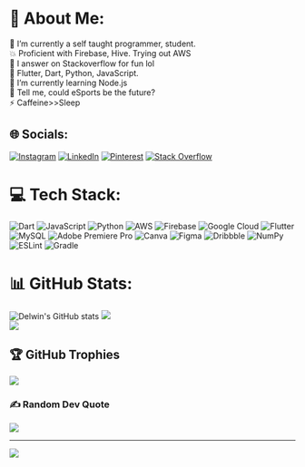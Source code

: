 # 💫 About Me:
🔭 I’m currently a self taught programmer, student.<br>💥 Proficient with Firebase, Hive. Trying out AWS<br>🤝 I answer on Stackoverflow for fun lol<br>💪 Flutter, Dart, Python, JavaScript.<br>🌱 I’m currently learning Node.js<br>💬 Tell me, could eSports be the future?<br>⚡ Caffeine>>Sleep


## 🌐 Socials:
[![Instagram](https://img.shields.io/badge/Instagram-%23E4405F.svg?logo=Instagram&logoColor=white)](https://instagram.com/_dmo.official__) [![LinkedIn](https://img.shields.io/badge/LinkedIn-%230077B5.svg?logo=linkedin&logoColor=white)](https://linkedin.com/in/delwin-mathew-843ab4219) [![Pinterest](https://img.shields.io/badge/Pinterest-%23E60023.svg?logo=Pinterest&logoColor=white)](https://pinterest.com/delu801) [![Stack Overflow](https://img.shields.io/badge/-Stackoverflow-FE7A16?logo=stack-overflow&logoColor=white)](https://stackoverflow.com/users/16714498/delwinn) 

# 💻 Tech Stack:
![Dart](https://img.shields.io/badge/dart-%230175C2.svg?style=for-the-badge&logo=dart&logoColor=white) ![JavaScript](https://img.shields.io/badge/javascript-%23323330.svg?style=for-the-badge&logo=javascript&logoColor=%23F7DF1E) ![Python](https://img.shields.io/badge/python-3670A0?style=for-the-badge&logo=python&logoColor=ffdd54) ![AWS](https://img.shields.io/badge/AWS-%23FF9900.svg?style=for-the-badge&logo=amazon-aws&logoColor=white) ![Firebase](https://img.shields.io/badge/firebase-%23039BE5.svg?style=for-the-badge&logo=firebase) ![Google Cloud](https://img.shields.io/badge/Google%20Cloud-%234285F4.svg?style=for-the-badge&logo=google-cloud&logoColor=white) ![Flutter](https://img.shields.io/badge/Flutter-%2302569B.svg?style=for-the-badge&logo=Flutter&logoColor=white) ![MySQL](https://img.shields.io/badge/mysql-%2300f.svg?style=for-the-badge&logo=mysql&logoColor=white) ![Adobe Premiere Pro](https://img.shields.io/badge/Adobe%20Premiere%20Pro-9999FF.svg?style=for-the-badge&logo=Adobe%20Premiere%20Pro&logoColor=white) ![Canva](https://img.shields.io/badge/Canva-%2300C4CC.svg?style=for-the-badge&logo=Canva&logoColor=white) 	![Figma](https://img.shields.io/badge/figma-%23F24E1E.svg?style=for-the-badge&logo=figma&logoColor=white) ![Dribbble](https://img.shields.io/badge/Dribbble-EA4C89?style=for-the-badge&logo=dribbble&logoColor=white) ![NumPy](https://img.shields.io/badge/numpy-%23013243.svg?style=for-the-badge&logo=numpy&logoColor=white) ![ESLint](https://img.shields.io/badge/ESLint-4B3263?style=for-the-badge&logo=eslint&logoColor=white) ![Gradle](https://img.shields.io/badge/Gradle-02303A.svg?style=for-the-badge&logo=Gradle&logoColor=white)
# 📊 GitHub Stats:
![Delwin's GitHub stats](https://github-readme-stats.vercel.app/api?username=opxdelwin&hide=contribs,prs&theme=dark)
![](https://github-readme-streak-stats.herokuapp.com/?user=opxdelwin&theme=dark&hide_border=false)<br/>
![](https://github-readme-stats.vercel.app/api/top-langs/?username=opxdelwin&theme=dark&hide_border=false&include_all_commits=false&count_private=false&layout=compact)

## 🏆 GitHub Trophies
![](https://github-profile-trophy.vercel.app/?username=opxdelwin&theme=radical&no-frame=false&no-bg=true&margin-w=4)

### ✍️ Random Dev Quote
![](https://quotes-github-readme.vercel.app/api?type=horizontal&theme=radical)

---
[![](https://visitcount.itsvg.in/api?id=opxdelwin&icon=0&color=0)](https://visitcount.itsvg.in)
